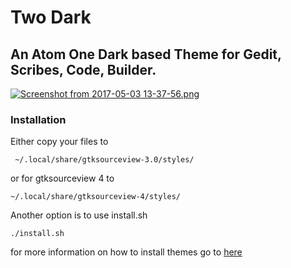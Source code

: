 Two Dark
======

An Atom One Dark based Theme for Gedit, Scribes, Code, Builder.
---

[![Screenshot from 2017-05-03 13-37-56.png](https://s18.postimage.org/4kh7txd3t/Screenshot_from_2017-05-03_13-37-56.png)](https://postimg.org/image/ehs8mzkph/)

### Installation

Either copy your files to 
```
 ~/.local/share/gtksourceview-3.0/styles/
 ```
 or for gtksourceview 4 to 
 ```
 ~/.local/share/gtksourceview-4/styles/
 ```
 
 Another option is to use install.sh
 ```
 ./install.sh
 ```
 
 for more information on how to install themes go to [here](https://wiki.gnome.org/Projects/GtkSourceView/StyleSchemes)
